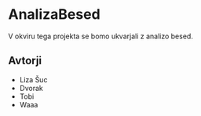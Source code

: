 # AnalizaBesed

V okviru tega projekta se bomo ukvarjali z analizo besed.

## Avtorji

* Liza Šuc
* Dvorak
* Tobi
* Waaa
